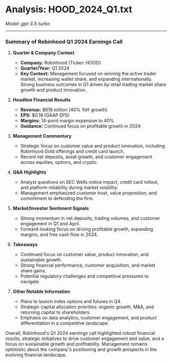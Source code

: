 # Analysis: HOOD_2024_Q1.txt

*Model: gpt-3.5-turbo*

---

### Summary of Robinhood Q1 2024 Earnings Call

1. **Quarter & Company Context**
   - **Company:** Robinhood (Ticker: HOOD)
   - **Quarter/Year:** Q1 2024
   - **Key Context:** Management focused on winning the active trader market, increasing wallet share, and expanding internationally. Strong business outcomes in Q1 driven by retail trading market share growth and product innovation.

2. **Headline Financial Results**
   - **Revenue:** $618 million (40% YoY growth)
   - **EPS:** $0.18 (GAAP EPS)
   - **Margins:** 14-point margin expansion to 40%
   - **Guidance:** Continued focus on profitable growth in 2024

3. **Management Commentary**
   - Strategic focus on customer value and product innovation, including Robinhood Gold offerings and credit card launch.
   - Record net deposits, asset growth, and customer engagement across equities, options, and crypto.

4. **Q&A Highlights**
   - Analyst questions on SEC Wells notice impact, credit card rollout, and platform reliability during market volatility.
   - Management emphasized customer trust, value proposition, and commitment to defending the firm.

5. **Market/Investor Sentiment Signals**
   - Strong momentum in net deposits, trading volumes, and customer engagement in Q1 and April.
   - Forward-looking focus on driving profitable growth, expanding margins, and free cash flow in 2024.

6. **Takeaways**
   - Continued focus on customer value, product innovation, and sustainable growth.
   - Strong financial performance, customer acquisition, and market share gains.
   - Potential regulatory challenges and competitive pressures to navigate.

7. **Other Notable Information**
   - Plans to launch index options and futures in Q4.
   - Strategic capital allocation priorities: organic growth, M&A, and returning capital to shareholders.
   - Emphasis on data analytics, customer engagement, and product differentiation in a competitive landscape.

Overall, Robinhood's Q1 2024 earnings call highlighted robust financial results, strategic initiatives to drive customer engagement and value, and a focus on sustainable growth and profitability. Management remains optimistic about the company's positioning and growth prospects in the evolving financial landscape.
